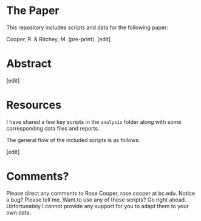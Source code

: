 # The Paper

This repository includes scripts and data for the following paper:

Cooper, R. & Ritchey, M. (pre-print). [edit]

# Abstract

[edit]

# Resources

I have shared a few key scripts in the ```analysis``` folder along with some corresponding data files and reports.

The general flow of the included scripts is as follows:

[edit]

# Comments?

Please direct any comments to Rose Cooper, rose.cooper at bc.edu. Notice a bug? Please tell me. Want to use any of these scripts? Go right ahead. Unfortunately I cannot provide any support for you to adapt them to your own data.
